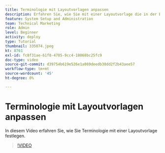 ```yaml
---
title: Terminologie mit Layoutvorlagen anpassen
description: Erfahren Sie, wie Sie mit einer Layoutvorlage die in der Benutzeroberfläche angezeigte Terminologie für Aufgaben, Projekte und andere Elemente anpassen können.
feature: System Setup and Administration
team: Technical Marketing
role: Admin
level: Beginner
activity: deploy
type: Tutorial
thumbnail: 335074.jpeg
kt: 8761
exl-id: fc8f31ae-61f8-4705-9cc4-18068bc25fc9
doc-type: video
source-git-commit: d39754b619e526e1a869deedb38dd2f2b43aee57
workflow-type: tm+mt
source-wordcount: '45'
ht-degree: 0%

---
```


# Terminologie mit Layoutvorlagen anpassen

In diesem Video erfahren Sie, wie Sie Terminologie mit einer Layoutvorlage festlegen.

>[!VIDEO](https://video.tv.adobe.com/v/335074/?quality=12)
